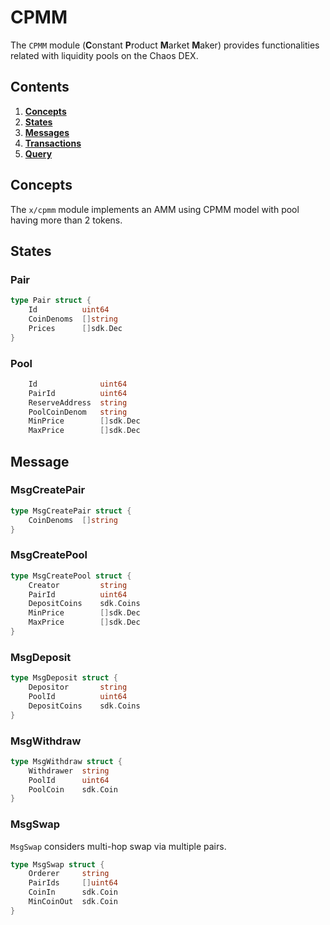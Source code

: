 # CPMM

The ``CPMM`` module (**C**onstant **P**roduct **M**arket **M**aker) provides functionalities related with liquidity pools on the Chaos DEX.

## Contents

1. **[Concepts](#concepts)**
2. **[States](#states)**
3. **[Messages](#messages)**
4. **[Transactions](#transactions)**
5. **[Query](#query)**

## Concepts
The `x/cpmm` module implements an AMM using CPMM model with pool having more than 2 tokens.

## States

### Pair

```go
type Pair struct {
    Id          uint64
    CoinDenoms  []string
    Prices      []sdk.Dec   
}
```

### Pool

```go
    Id              uint64
    PairId          uint64
    ReserveAddress  string
    PoolCoinDenom   string
    MinPrice        []sdk.Dec
    MaxPrice        []sdk.Dec
```

## Message

### MsgCreatePair

```go
type MsgCreatePair struct {
    CoinDenoms  []string
}
```

### MsgCreatePool

```go
type MsgCreatePool struct {
    Creator         string
    PairId          uint64
    DepositCoins    sdk.Coins
    MinPrice        []sdk.Dec
    MaxPrice        []sdk.Dec
}
```

### MsgDeposit

```go
type MsgDeposit struct {
    Depositor       string
    PoolId          uint64
    DepositCoins    sdk.Coins
}
```

### MsgWithdraw

```go
type MsgWithdraw struct {
    Withdrawer  string
    PoolId      uint64
    PoolCoin    sdk.Coin
}
```


### MsgSwap

`MsgSwap` considers multi-hop swap via multiple pairs.

```go
type MsgSwap struct {
    Orderer     string
    PairIds     []uint64
    CoinIn      sdk.Coin
    MinCoinOut  sdk.Coin
}
```